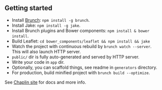 ## Getting started
* Install [Brunch](http://brunch.io): `npm install -g brunch`.
* Install Jake: `npm install -g jake`.
* Install Brunch plugins and Bower components: `npm install & bower install`.
* Build Leaflet: `cd bower_components/leaflet && npm install && jake`
* Watch the project with continuous rebuild by
`brunch watch --server`. This will also launch HTTP server.
* `public/` dir is fully auto-generated and served by HTTP server.
* Write your code in `app` dir.
* Optionally, you can scaffold things, see readme in `generators` directory.
* For production, build minified project with `brunch build --optimize`.

See [Chaplin site](http://chaplinjs.org) for docs and more info.
